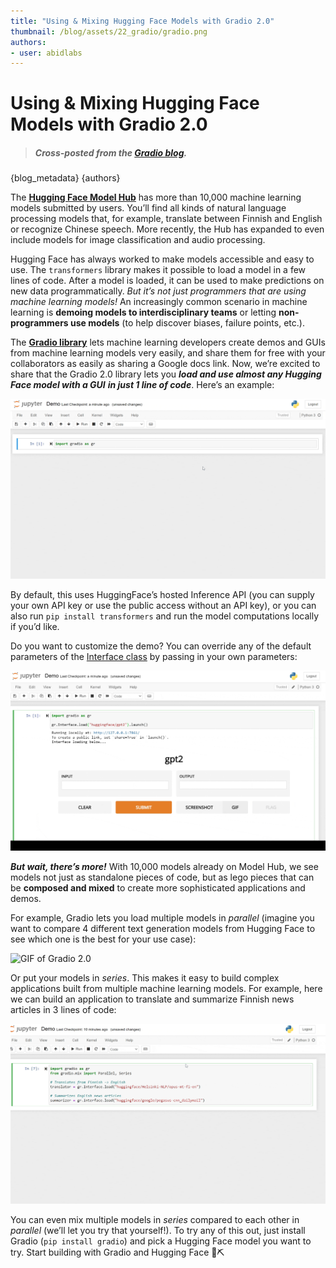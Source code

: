 ```yaml
---
title: "Using & Mixing Hugging Face Models with Gradio 2.0"
thumbnail: /blog/assets/22_gradio/gradio.png
authors:
- user: abidlabs
---
```


# Using & Mixing Hugging Face Models with Gradio 2.0

> ##### Cross-posted from the&nbsp;[Gradio blog](https://gradio.app/blog/using-huggingface-models).

{blog_metadata}
{authors}


The **[Hugging Face Model Hub](https://huggingface.co/models)** has more than 10,000 machine learning models submitted by users. You’ll find all kinds of natural language processing models that, for example, translate between Finnish and English or recognize Chinese speech. More recently, the Hub has expanded to even include models for image classification and audio processing. 

Hugging Face has always worked to make models accessible and easy to use. The `transformers` library makes it possible to load a model in a few lines of code. After a model is loaded, it can be used to make predictions on new data programmatically.  _But it’s not just programmers that are using machine learning models!_ An increasingly common scenario in machine learning is **demoing models to interdisciplinary teams** or letting **non-programmers use models** (to help discover biases, failure points, etc.). 

The **[Gradio library](https://gradio.app/)** lets machine learning developers create demos and GUIs from machine learning models very easily, and share them for free with your collaborators as easily as sharing a Google docs link. Now, we’re excited to share that the Gradio 2.0 library lets you **_load and use almost any Hugging Face model_ _with a GUI_** **_in just 1 line of code_**. Here’s an example:

![GIF of Gradio 2.0](./assets/22_gradio/recording-20.gif)

By default, this uses HuggingFace’s hosted Inference API (you can supply your own API key or use the public access without an API key), or you can also run `pip install transformers` and run the model computations locally if you’d like.

Do you want to customize the demo? You can override any of the default parameters of the [Interface class](https://gradio.app/docs) by passing in your own parameters:


![GIF of Gradio 2.0](./assets/22_gradio/recording-21.gif)




**_But wait, there’s more!_** With 10,000 models already on Model Hub, we see models not just as standalone pieces of code, but as lego pieces that can be **composed and mixed** to create more sophisticated applications and demos. 

For example, Gradio lets you load multiple models in _parallel_ (imagine you want to compare 4 different text generation models from Hugging Face to see which one is the best for your use case):

![GIF of Gradio 2.0](./assets/22_gradio/recording-22.gif)

Or put your models in _series_. This makes it easy to build complex applications built from multiple machine learning models. For example, here we can build an application to translate and summarize Finnish news articles in 3 lines of code:

![GIF of Gradio 2.0](./assets/22_gradio/recording-24.gif)

You can even mix multiple models in _series_ compared to each other in _parallel_ (we’ll let you try that yourself!). To try any of this out, just install Gradio (`pip install gradio`) and pick a Hugging Face model you want to try. Start building with Gradio and Hugging Face 🧱⛏️
